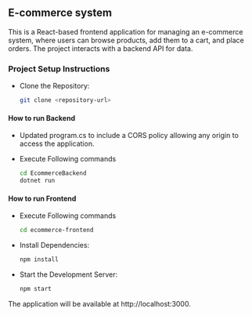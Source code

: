 ## E-commerce system

This is a React-based frontend application for managing an e-commerce system, where users can browse products, add them to a cart, and place orders. The project interacts with a backend API for data.

### Project Setup Instructions

- Clone the Repository:
  ```bash
  git clone <repository-url>

#### How to run Backend

- Updated program.cs to include a CORS policy allowing any origin to access the application.

- Execute Following commands
  ```bash
  cd EcommerceBackend
  dotnet run
  
#### How to run Frontend
- Execute Following commands
  ```bash
  cd ecommerce-frontend

- Install Dependencies:
  ```bash
  npm install

- Start the Development Server:
  ```bash
  npm start
The application will be available at http://localhost:3000.


  


